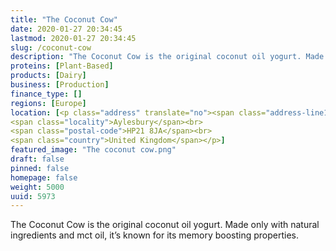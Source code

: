 ```yaml
---
title: "The Coconut Cow"
date: 2020-01-27 20:34:45
lastmod: 2020-01-27 20:34:45
slug: /coconut-cow
description: "The Coconut Cow is the original coconut oil yogurt. Made only with natural ingredients and mct oil, it’s known for its memory boosting properties."
proteins: [Plant-Based]
products: [Dairy]
business: [Production]
finance_type: []
regions: [Europe]
location: [<p class="address" translate="no"><span class="address-line1">Ceely Road</span><br>
<span class="locality">Aylesbury</span><br>
<span class="postal-code">HP21 8JA</span><br>
<span class="country">United Kingdom</span></p>]
featured_image: "The coconut cow.png"
draft: false
pinned: false
homepage: false
weight: 5000
uuid: 5973
---
```

<p>The Coconut Cow is the original coconut oil yogurt. Made only with natural ingredients and mct oil, it’s known for its memory boosting properties.</p>
